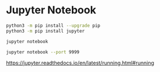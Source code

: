 # Jupyter Notebook

```zsh
python3 -m pip install --upgrade pip
python3 -m pip install jupyter
```

```zsh
jupyter notebook
```

```zsh
jupyter notebook --port 9999
```

https://jupyter.readthedocs.io/en/latest/running.html#running

